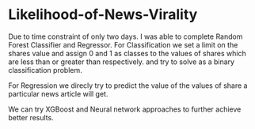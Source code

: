 # Likelihood-of-News-Virality

Due to time constraint of only two days. I was able to complete Random Forest Classifier and Regressor.
For Classification we set a limit on the shares value and assign 0 and 1 as classes to the values of shares which are less than or greater than respectively. and try to solve as a binary classification problem.

For Regression we direcly try to predict the value of the values of share a particular news article will get.

We can try XGBoost and Neural network approaches to further achieve better results.
